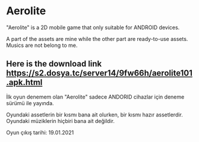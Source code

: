 # Aerolite
"Aerolite" is a 2D mobile game that only suitable for ANDROID devices.

A part of the assets are mine while the other part are ready-to-use assets.
Musics are not belong to me.

Here is the download link https://s2.dosya.tc/server14/9fw66h/aerolite101.apk.html
---------------------------------------------------------------------------

İlk oyun denemem olan "Aerolite" sadece ANDORID cihazlar için deneme sürümü ile yayında.

Oyundaki assetlerin bir kısmı bana ait olurken, bir kısmı hazır assetlerdir.
Oyundaki müziklerin hiçbiri bana ait değildir.

Oyun çıkış tarihi: 19.01.2021

